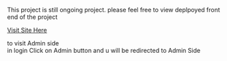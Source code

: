 This project is still ongoing project. please feel free to view deplpoyed front end of the project <br />


[Visit Site Here](https://palerimo-pizza-place.vercel.app/)  <br />


to visit Admin side <br />
in login Click on Admin button and u will be redirected to Admin Side<br />
